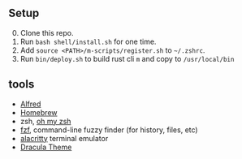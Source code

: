 ## Setup
0. Clone this repo.
1. Run `bash shell/install.sh` for one time.
2. Add `source <PATH>/m-scripts/register.sh` to `~/.zshrc`.
3. Run `bin/deploy.sh` to build rust cli `m` and copy to `/usr/local/bin`

## tools
* [Alfred](https://www.alfredapp.com/)
* [Homebrew](https://brew.sh/)
* zsh, [oh my zsh](https://github.com/robbyrussell/oh-my-zsh)
* [fzf](https://github.com/junegunn/fzf), command-line fuzzy finder (for history, files, etc)
* [alacritty](https://github.com/alacritty/alacritty) terminal emulator
* [Dracula Theme](https://github.com/dracula/dracula-theme)
